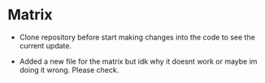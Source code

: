 # Matrix

- Clone repository before start making changes into the code to see the current update.

- Added a new file for the matrix but idk why it doesnt work or maybe im doing it wrong. Please check.


